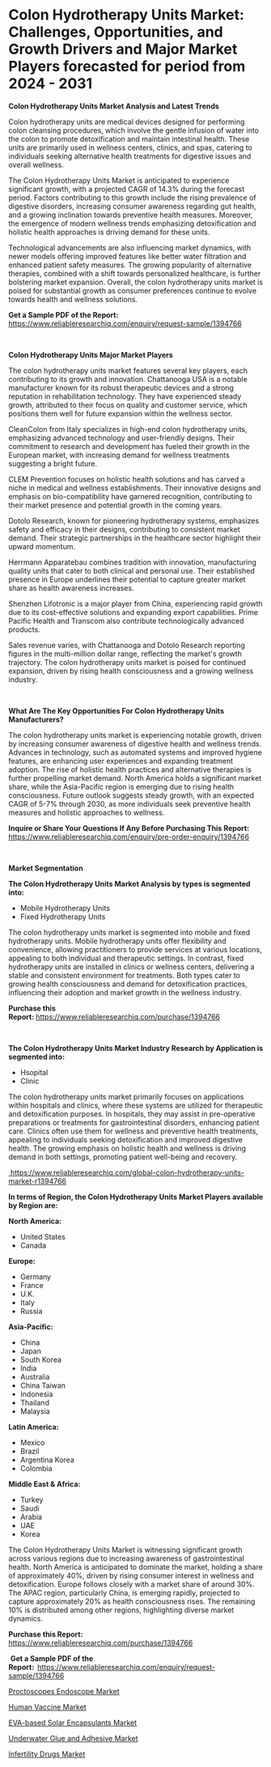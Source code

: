 <p><h1>Colon Hydrotherapy Units Market: Challenges, Opportunities, and Growth Drivers and Major Market Players forecasted for period from 2024 - 2031</h1></p><p><strong>Colon Hydrotherapy Units Market Analysis and Latest Trends</strong></p>
<p><p>Colon hydrotherapy units are medical devices designed for performing colon cleansing procedures, which involve the gentle infusion of water into the colon to promote detoxification and maintain intestinal health. These units are primarily used in wellness centers, clinics, and spas, catering to individuals seeking alternative health treatments for digestive issues and overall wellness.</p><p>The Colon Hydrotherapy Units Market is anticipated to experience significant growth, with a projected CAGR of 14.3% during the forecast period. Factors contributing to this growth include the rising prevalence of digestive disorders, increasing consumer awareness regarding gut health, and a growing inclination towards preventive health measures. Moreover, the emergence of modern wellness trends emphasizing detoxification and holistic health approaches is driving demand for these units.</p><p>Technological advancements are also influencing market dynamics, with newer models offering improved features like better water filtration and enhanced patient safety measures. The growing popularity of alternative therapies, combined with a shift towards personalized healthcare, is further bolstering market expansion. Overall, the colon hydrotherapy units market is poised for substantial growth as consumer preferences continue to evolve towards health and wellness solutions.</p></p>
<p><strong>Get a Sample PDF of the Report:&nbsp;</strong> <a href="https://www.reliableresearchiq.com/enquiry/request-sample/1394766">https://www.reliableresearchiq.com/enquiry/request-sample/1394766</a></p>
<p>&nbsp;</p>
<p><strong>Colon Hydrotherapy Units Major Market Players</strong></p>
<p><p>The colon hydrotherapy units market features several key players, each contributing to its growth and innovation. Chattanooga USA is a notable manufacturer known for its robust therapeutic devices and a strong reputation in rehabilitation technology. They have experienced steady growth, attributed to their focus on quality and customer service, which positions them well for future expansion within the wellness sector.</p><p>CleanColon from Italy specializes in high-end colon hydrotherapy units, emphasizing advanced technology and user-friendly designs. Their commitment to research and development has fueled their growth in the European market, with increasing demand for wellness treatments suggesting a bright future.</p><p>CLEM Prevention focuses on holistic health solutions and has carved a niche in medical and wellness establishments. Their innovative designs and emphasis on bio-compatibility have garnered recognition, contributing to their market presence and potential growth in the coming years.</p><p>Dotolo Research, known for pioneering hydrotherapy systems, emphasizes safety and efficacy in their designs, contributing to consistent market demand. Their strategic partnerships in the healthcare sector highlight their upward momentum.</p><p>Herrmann Apparatebau combines tradition with innovation, manufacturing quality units that cater to both clinical and personal use. Their established presence in Europe underlines their potential to capture greater market share as health awareness increases.</p><p>Shenzhen Lifotronic is a major player from China, experiencing rapid growth due to its cost-effective solutions and expanding export capabilities. Prime Pacific Health and Transcom also contribute technologically advanced products.</p><p>Sales revenue varies, with Chattanooga and Dotolo Research reporting figures in the multi-million dollar range, reflecting the market's growth trajectory. The colon hydrotherapy units market is poised for continued expansion, driven by rising health consciousness and a growing wellness industry.</p></p>
<p>&nbsp;</p>
<p><strong>What Are The Key Opportunities For Colon Hydrotherapy Units Manufacturers?</strong></p>
<p><p>The colon hydrotherapy units market is experiencing notable growth, driven by increasing consumer awareness of digestive health and wellness trends. Advances in technology, such as automated systems and improved hygiene features, are enhancing user experiences and expanding treatment adoption. The rise of holistic health practices and alternative therapies is further propelling market demand. North America holds a significant market share, while the Asia-Pacific region is emerging due to rising health consciousness. Future outlook suggests steady growth, with an expected CAGR of 5-7% through 2030, as more individuals seek preventive health measures and holistic approaches to wellness.</p></p>
<p><strong>Inquire or Share Your Questions If Any Before Purchasing This Report:</strong> <a href="https://www.reliableresearchiq.com/enquiry/pre-order-enquiry/1394766">https://www.reliableresearchiq.com/enquiry/pre-order-enquiry/1394766</a></p>
<p>&nbsp;</p>
<p><strong>Market Segmentation</strong></p>
<p><strong>The Colon Hydrotherapy Units Market Analysis by types is segmented into:</strong></p>
<p><ul><li>Mobile Hydrotherapy Units</li><li>Fixed Hydrotherapy Units</li></ul></p>
<p><p>The colon hydrotherapy units market is segmented into mobile and fixed hydrotherapy units. Mobile hydrotherapy units offer flexibility and convenience, allowing practitioners to provide services at various locations, appealing to both individual and therapeutic settings. In contrast, fixed hydrotherapy units are installed in clinics or wellness centers, delivering a stable and consistent environment for treatments. Both types cater to growing health consciousness and demand for detoxification practices, influencing their adoption and market growth in the wellness industry.</p></p>
<p><strong>Purchase this Report:&nbsp;</strong><a href="https://www.reliableresearchiq.com/purchase/1394766">https://www.reliableresearchiq.com/purchase/1394766</a></p>
<p>&nbsp;</p>
<p><strong>The Colon Hydrotherapy Units Market Industry Research by Application is segmented into:</strong></p>
<p><ul><li>Hsopital</li><li>Clinic</li></ul></p>
<p><p>The colon hydrotherapy units market primarily focuses on applications within hospitals and clinics, where these systems are utilized for therapeutic and detoxification purposes. In hospitals, they may assist in pre-operative preparations or treatments for gastrointestinal disorders, enhancing patient care. Clinics often use them for wellness and preventive health treatments, appealing to individuals seeking detoxification and improved digestive health. The growing emphasis on holistic health and wellness is driving demand in both settings, promoting patient well-being and recovery.</p></p>
<p><a href="https://www.reliableresearchiq.com/global-colon-hydrotherapy-units-market-r1394766">&nbsp;https://www.reliableresearchiq.com/global-colon-hydrotherapy-units-market-r1394766</a></p>
<p><strong>In terms of Region, the Colon Hydrotherapy Units Market Players available by Region are:</strong></p>
<p>
    <p> <strong> North America: </strong>
        <ul>
            <li>United States</li>
            <li>Canada</li>
        </ul>
        </p> 
    <p> <strong> Europe: </strong>
        <ul>
            <li>Germany</li>
            <li>France</li>
            <li>U.K.</li>
            <li>Italy</li>
            <li>Russia</li>
        </ul>
        </p> 
    <p> <strong> Asia-Pacific: </strong>
        <ul>
            <li>China</li>
            <li>Japan</li>
            <li>South Korea</li>
            <li>India</li>
            <li>Australia</li>
            <li>China Taiwan</li>
            <li>Indonesia</li>
            <li>Thailand</li>
            <li>Malaysia</li>
        </ul>
        </p> 
    <p> <strong> Latin America: </strong>
        <ul>
            <li>Mexico</li>
            <li>Brazil</li>
            <li>Argentina Korea</li>
            <li>Colombia</li>
        </ul>
        </p> 
    <p> <strong> Middle East & Africa: </strong>
        <ul>
            <li>Turkey</li>
            <li>Saudi</li>
            <li>Arabia</li>
            <li>UAE</li>
            <li>Korea</li>
        </ul>
    </p>
    </p>
<p><p>The Colon Hydrotherapy Units Market is witnessing significant growth across various regions due to increasing awareness of gastrointestinal health. North America is anticipated to dominate the market, holding a share of approximately 40%, driven by rising consumer interest in wellness and detoxification. Europe follows closely with a market share of around 30%. The APAC region, particularly China, is emerging rapidly, projected to capture approximately 20% as health consciousness rises. The remaining 10% is distributed among other regions, highlighting diverse market dynamics.</p></p>
<p><strong>Purchase this Report: </strong><a href="https://www.reliableresearchiq.com/purchase/1394766">https://www.reliableresearchiq.com/purchase/1394766</a></p>
<p>&nbsp;<strong>Get a Sample PDF of the Report:&nbsp;&nbsp;</strong><a href="https://www.reliableresearchiq.com/enquiry/request-sample/1394766">https://www.reliableresearchiq.com/enquiry/request-sample/1394766</a></p>
<p><strong></strong></p>
<p><p><a href="https://github.com/RogerBennett414/Market-Research-Report-List-1/blob/main/proctoscopes-endoscope-market.md">Proctoscopes Endoscope Market</a></p><p><a href="https://www.linkedin.com/pulse/insights-human-vaccine-market-share-competitive-landscape-period-50yxc?trackingId=qW326BQoQ8mvrazlqPP9yg%3D%3D">Human Vaccine Market</a></p><p><a href="https://issuu.com/reportprime-2/docs/eva-based-solar-encapsulants-market_18ad5416d25db9">EVA-based Solar Encapsulants Market</a></p><p><a href="https://issuu.com/reportprime-2/docs/underwater-glue-and-adhesive-market_ffa720b14f6d6e">Underwater Glue and Adhesive Market</a></p><p><a href="https://www.linkedin.com/pulse/global-infertility-drugs-market-sector2024-2031-metrics-strategic-klzhc?trackingId=wmyqBIgTSt%2Bt%2BhbIEA4eZw%3D%3D">Infertility Drugs Market</a></p></p>
